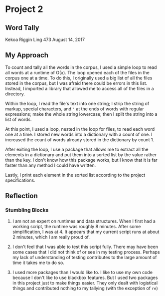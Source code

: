 # Project 2
## Word Tally

Kekoa Riggin
Ling 473
August 14, 2017

## My Approach

To count and tally all the words in the corpus, I used a simple loop to read all words at a runtime of O(*x*). The loop opened each of the files in the corpus one at a time. To do this, I originally used a big list of all the files stored in the corpus, but I was afraid there could be errors in this list. Instead, I imported a library that allowed me to access all of the files in a directory.

Within the loop, I read the file's text into one string; I strip the string of markup, special characters, and `'` at the ends of words with regular expressions; make the whole string lowercase; then I split the string into a list of words.

At this point, I used a loop, nested in the loop for files, to read each word one at a time. I stored new words into a dictionary with a count of one. I increased the count of words already stored in the dictionary by count 1.

After exiting the loop, I use a package that allows me to extract all the elements in a dictionary and put them into a sorted list by the value rather than the key. I don't know how this package works, but I know that it is far faster than any method I could have written.

Lastly, I print each element in the sorted list according to the project specifications. 

## Reflection

### Stumbling Blocks

1. I am not an expert on runtimes and data structures. When I first had a working script, the runtime was roughly 8 minutes. After some simplification, I was at 4. It appears that my current script runs at about 2 minutes, which I am really proud of.

2. I don't feel that I was able to test this script fully. There may have been some cases that I did not think of or see in my testing process. Perhaps my lack of understanding of testing contributes to the large amount of time it takes me to do so.

3. I used more packages than I would like to. I like to use my own code because I don't like to use blackbox features. But I used two packages in this project just to make things easier. They only dealt with logistical things and contributed nothing to my tallying (with the exception of `re`)
